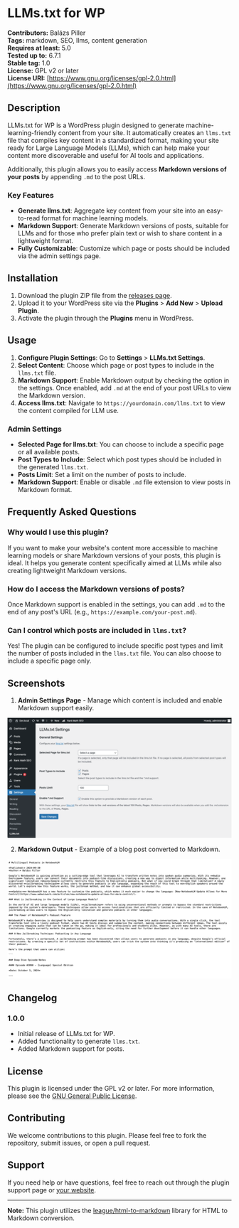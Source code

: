 # LLMs.txt for WP

**Contributors:** Balázs Piller\
**Tags:** markdown, SEO, llms, content generation\
**Requires at least:** 5.0\
**Tested up to:** 6.7.1\
**Stable tag:** 1.0\
**License:** GPL v2 or later\
**License URI:** [https://www.gnu.org/licenses/gpl-2.0.html](https://www.gnu.org/licenses/gpl-2.0.html)

## Description

LLMs.txt for WP is a WordPress plugin designed to generate machine-learning-friendly content from your site. It automatically creates an `llms.txt` file that compiles key content in a standardized format, making your site ready for Large Language Models (LLMs), which can help make your content more discoverable and useful for AI tools and applications.

Additionally, this plugin allows you to easily access **Markdown versions of your posts** by appending `.md` to the post URLs.

### Key Features

- **Generate llms.txt**: Aggregate key content from your site into an easy-to-read format for machine learning models.
- **Markdown Support**: Generate Markdown versions of posts, suitable for LLMs and for those who prefer plain text or wish to share content in a lightweight format.
- **Fully Customizable**: Customize which page or posts should be included via the admin settings page.

## Installation

1. Download the plugin ZIP file from the [releases page](https://github.com/WP-Autoplugin/llms-txt-for-wp/releases).
2. Upload it to your WordPress site via the **Plugins** > **Add New** > **Upload Plugin**.
3. Activate the plugin through the **Plugins** menu in WordPress.

## Usage

1. **Configure Plugin Settings**: Go to **Settings** > **LLMs.txt Settings**.
2. **Select Content**: Choose which page or post types to include in the `llms.txt` file.
3. **Markdown Support**: Enable Markdown output by checking the option in the settings. Once enabled, add `.md` at the end of your post URLs to view the Markdown version.
4. **Access llms.txt**: Navigate to `https://yourdomain.com/llms.txt` to view the content compiled for LLM use.

### Admin Settings

- **Selected Page for llms.txt**: You can choose to include a specific page or all available posts.
- **Post Types to Include**: Select which post types should be included in the generated `llms.txt`.
- **Posts Limit**: Set a limit on the number of posts to include.
- **Markdown Support**: Enable or disable `.md` file extension to view posts in Markdown format.

## Frequently Asked Questions

### Why would I use this plugin?

If you want to make your website's content more accessible to machine learning models or share Markdown versions of your posts, this plugin is ideal. It helps you generate content specifically aimed at LLMs while also creating lightweight Markdown versions.

### How do I access the Markdown versions of posts?

Once Markdown support is enabled in the settings, you can add `.md` to the end of any post's URL (e.g., `https://example.com/your-post.md`).

### Can I control which posts are included in `llms.txt`?

Yes! The plugin can be configured to include specific post types and limit the number of posts included in the `llms.txt` file. You can also choose to include a specific page only.

## Screenshots

1. **Admin Settings Page** - Manage which content is included and enable Markdown support easily.

![Admin Settings Page](assets/screenshot-1.png)

2. **Markdown Output** - Example of a blog post converted to Markdown.

![Markdown Output](assets/screenshot-2.png)

## Changelog

### 1.0.0

- Initial release of LLMs.txt for WP.
- Added functionality to generate `llms.txt`.
- Added Markdown support for posts.

## License

This plugin is licensed under the GPL v2 or later. For more information, please see the [GNU General Public License](https://www.gnu.org/licenses/gpl-2.0.html).

## Contributing

We welcome contributions to this plugin. Please feel free to fork the repository, submit issues, or open a pull request.

## Support

If you need help or have questions, feel free to reach out through the plugin support page or [your website](https://example.com).

---

**Note:** This plugin utilizes the [league/html-to-markdown](https://github.com/thephpleague/html-to-markdown) library for HTML to Markdown conversion.

